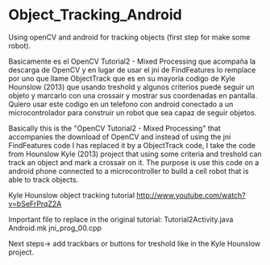 Object_Tracking_Android
=======================

Using openCV and android for tracking objects (first step for make some robot).

Basicamente es el OpenCV Tutorial2 - Mixed Processing que acompaña la descarga de OpenCV y en lugar de usar el jni de FindFeatures lo remplace por uno que llame ObjectTrack que es en su mayoria codigo de Kyle Hounslow (2013) que usando treshold y algunos criterios puede seguir un objeto y marcarlo con una crossair y mostrar sus coordenadas en pantalla. Quiero usar este codigo en un telefono con android conectado a un microcontrolador para construir un robot que sea capaz de seguir objetos.

Basically this is the "OpenCV Tutorial2 - Mixed Processing" that accompanies the download of OpenCV and instead of using the jni FindFeatures code I has replaced it by a ObjectTrack code, I take the code from Hounslow Kyle (2013) project that using some criteria and treshold can track an object and mark a crossair on it. The purpose is use this code on a android phone connected to a microcontroller to build a cell robot that is able to track objects.


Kyle Hounslow object tracking tutorial
http://www.youtube.com/watch?v=bSeFrPrqZ2A


Important file to replace in the original tutorial:
Tutorial2Activity.java
Android.mk
jni_prog_00.cpp

Next steps-> add trackbars or buttons for treshold like in the Kyle Hounslow project.
